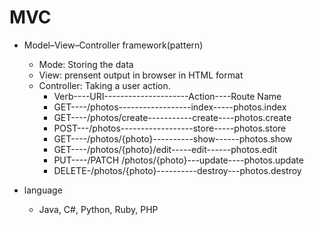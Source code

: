 # MVC
* Model–View–Controller framework(pattern)
  * Mode: Storing the data
  * View: prensent output in browser in HTML format
  * Controller: Taking a user action. 
       * Verb----URI---------------------Action----Route Name
       * GET----/photos------------------index-----photos.index   
       * GET----/photos/create-----------create----photos.create  
       * POST---/photos------------------store-----photos.store  
       * GET----/photos/{photo}----------show------photos.show   
       * GET----/photos/{photo}/edit-----edit------photos.edit  
       * PUT----/PATCH	/photos/{photo}---update----photos.update  
       * DELETE-/photos/{photo}----------destroy---photos.destroy   

* language    
  * Java, C#, Python, Ruby, PHP
